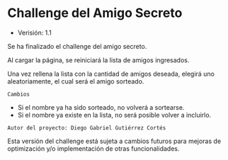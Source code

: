 <h1>Challenge del Amigo Secreto</h1>

- Verisión: 1.1

Se ha finalizado el challenge del amigo secreto.

Al cargar la página, se reiniciará la lista de amigos ingresados.

Una vez rellena la lista con la cantidad de amigos deseada, elegirá uno aleatoriamente, el cual será el amigo sorteado.

```Cambios```
<ul>
    <li>Si el nombre ya ha sido sorteado, no volverá a sortearse.</li>
    <li>Si el nombre ya existe en la lista, no será posible volver a incluirlo.</li>
</ul>

```Autor del proyecto: Diego Gabriel Gutiérrez Cortés```

Esta versión del challenge está sujeta a cambios futuros para mejoras de optimización y/o implementación de otras funcionalidades.